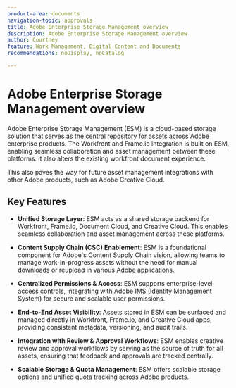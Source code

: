 ```yaml
---
product-area: documents
navigation-topic: approvals
title: Adobe Enterprise Storage Management overview
description: Adobe Enterprise Storage Management overview
author: Courtney
feature: Work Management, Digital Content and Documents
recommendations: noDisplay, noCatalog

---
```


# Adobe Enterprise Storage Management overview

Adobe Enterprise Storage Management (ESM) is a cloud-based storage solution that serves as the central repository for assets across Adobe enterprise products. The Workfront and Frame.io integration is built on ESM, enabling seamless collaboration and asset management between these platforms. it also alters the existing workfront document experience.

This also paves the way for future asset management integrations with other Adobe products, such as Adobe Creative Cloud. 

## Key Features

* **Unified Storage Layer**: ESM acts as a shared storage backend for Workfront, Frame.io, Document Cloud, and Creative Cloud. This enables seamless collaboration and asset management across these platforms. 

* **Content Supply Chain (CSC) Enablement**: ESM is a foundational component for Adobe's Content Supply Chain vision, allowing teams to manage work-in-progress assets without the need for manual downloads or reupload in various Adobe applications.

* **Centralized Permissions & Access**: ESM supports enterprise-level access controls, integrating with Adobe IMS (Identity Management System) for secure and scalable user permissions.

* **End-to-End Asset Visibility**: Assets stored in ESM can be surfaced and managed directly in Workfront, Frame.io, and Creative Cloud apps, providing consistent metadata, versioning, and audit trails.

* **Integration with Review & Approval Workflows**: ESM enables creative review and approval workflows by serving as the source of truth for all assets, ensuring that feedback and approvals are tracked centrally.

* **Scalable Storage & Quota Management**: ESM offers scalable storage options and unified quota tracking across Adobe products.
